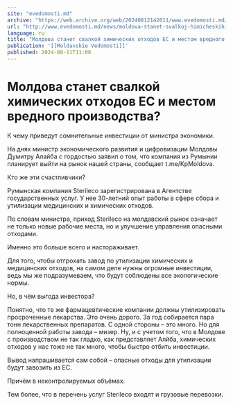 ```yaml
---
site: "evedomosti.md"
archive: "https://web.archive.org/web/20240812142011/www.evedomosti.md/news/moldova-stanet-svalkoj-himicheskih-othodov-es-i-mestom-vredn"
url: "http://www.evedomosti.md/news/moldova-stanet-svalkoj-himicheskih-othodov-es-i-mestom-vredn"
language: ru
title: "Молдова станет свалкой химических отходов ЕС и местом вредного производства?"
publication: '[[Moldavskie Vedomosti]]'
published: 2024-08-11T11:06
---
```


# Молдова станет свалкой химических отходов ЕС и местом вредного производства?

К чему приведут сомнительные инвестиции от министра экономики.

На днях министр экономического развития и цифровизации Молдовы Думитру Алайба с гордостью заявил о том, что компания из Румынии планирует выйти на рынок нашей страны, сообщает t.me/KpMoldova.

Кто же эти счастливчики?

Румынская компания Sterileco зарегистрирована в Агентстве государственных услуг. У нее 30-летний опыт работы в сфере сбора и утилизации медицинских и химических отходов.

По словам министра, приход Sterileco на молдавский рынок означает не только новые рабочие места, но и улучшение управления опасными отходами.

Именно это больше всего и настораживает.

Для того, чтобы отгрохать завод по утилизации химических и медицинских отходов, на самом деле нужны огромные инвестиции, ведь мы же подразумеваем, что будут соблюдены все экологические нормы.

Но, в чём выгода инвестора?

Понятно, что те же фармацевтические компании должны утилизировать просроченные лекарства. Это очень дорого. За год собирается пара тонн лекарственных препаратов. С одной стороны – это много. Но для полноценной работы завода – мизер. Ну, и с учетом того, что в Молдове с производством не так гладко, как представляет Алйба, химических отходов у нас тоже не так много, чтобы быстро отбить инвестиции.

Вывод напрашивается сам собой – опасные отходы для утилизации будут завозить из ЕС.

Причём в неконтролируемых объёмах.

Тем более, что в перечень услуг Sterileco входят и грузовые перевозки.